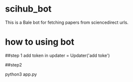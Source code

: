 # scihub_bot
This is a Bale bot for fetching papers from sciencedirect urls.
# how to using bot

##step 1
add token in updater = Updater('add toke')

##step2 

python3 app.py
